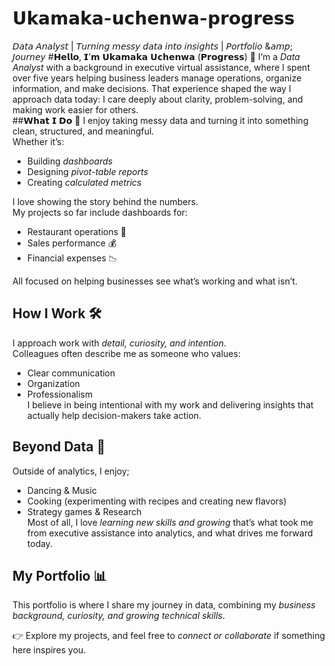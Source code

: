 # 𝗨𝗸𝗮𝗺𝗮𝗸𝗮-𝘂𝗰𝗵𝗲𝗻𝘄𝗮-𝗽𝗿𝗼𝗴𝗿𝗲𝘀𝘀
𝘋𝘢𝘵𝘢 𝘈𝘯𝘢𝘭𝘺𝘴𝘵 | 𝘛𝘶𝘳𝘯𝘪𝘯𝘨 𝘮𝘦𝘴𝘴𝘺 𝘥𝘢𝘵𝘢 𝘪𝘯𝘵𝘰 𝘪𝘯𝘴𝘪𝘨𝘩𝘵𝘴 | 𝘗𝘰𝘳𝘵𝘧𝘰𝘭𝘪𝘰 &𝘢𝘮𝘱; 𝘑𝘰𝘶𝘳𝘯𝘦𝘺
#𝗛𝗲𝗹𝗹𝗼, 𝗜’𝗺 𝗨𝗸𝗮𝗺𝗮𝗸𝗮 𝗨𝗰𝗵𝗲𝗻𝘄𝗮 (𝗣𝗿𝗼𝗴𝗿𝗲𝘀𝘀) 👋 
I’m a *Data Analyst* with a background in executive virtual assistance, where I spent over five years helping business leaders manage operations, organize information, and make decisions. That experience shaped the way I approach data today: I care deeply about clarity, problem-solving, and making work easier for others.  
##𝗪𝗵𝗮𝘁 𝗜 𝗗𝗼 🔎
I enjoy taking messy data and turning it into something clean, structured, and meaningful.  
Whether it’s:  
- Building *dashboards*  
- Designing *pivot-table reports*  
- Creating *calculated metrics*  

I love showing the story behind the numbers.  
My projects so far include dashboards for:  
- Restaurant operations 🍴  
-  Sales performance  💰
- Financial expenses  📉
  
All focused on helping businesses see what’s working and what isn’t.  

## How I Work 🛠
I approach work with *detail, curiosity, and intention*.  
Colleagues often describe me as someone who values:  
- Clear communication   
- Organization   
- Professionalism  
I believe in being intentional with my work and delivering insights that actually help decision-makers take action.  

## Beyond Data 🌟  
Outside of analytics, I enjoy;  
- Dancing & Music  
- Cooking (experimenting with recipes and creating new flavors)  
- Strategy games & Research  
Most of all, I love *learning new skills and growing* that’s what took me from executive assistance into analytics, and what drives me forward today.  

##  My Portfolio 📊 
This portfolio is where I share my journey in data, combining my *business background, curiosity, and growing technical skills*.  

👉 Explore my projects, and feel free to *connect or collaborate* if something here inspires you.
